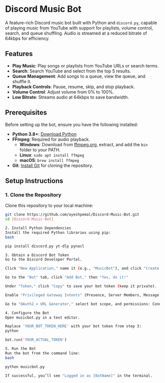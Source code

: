 # Discord Music Bot

A feature-rich Discord music bot built with Python and `discord.py`, capable of playing music from YouTube with support for playlists, volume control, search, and queue shuffling. Audio is streamed at a reduced bitrate of 64kbps for efficiency.

## Features
- **Play Music**: Play songs or playlists from YouTube URLs or search terms.
- **Search**: Search YouTube and select from the top 5 results.
- **Queue Management**: Add songs to a queue, view the queue, and shuffle it.
- **Playback Controls**: Pause, resume, skip, and stop playback.
- **Volume Control**: Adjust volume from 0% to 100%.
- **Low Bitrate**: Streams audio at 64kbps to save bandwidth.

## Prerequisites
Before setting up the bot, ensure you have the following installed:
- **Python 3.8+**: [Download Python](https://www.python.org/downloads/)
- **FFmpeg**: Required for audio playback.
  - **Windows**: Download from [ffmpeg.org](https://ffmpeg.org/download.html), extract, and add the `bin` folder to your PATH.
  - **Linux**: `sudo apt install ffmpeg`
  - **macOS**: `brew install ffmpeg`
- **Git**: [Install Git](https://git-scm.com/downloads) for cloning the repository.


## Setup Instructions

### 1. Clone the Repository
Clone this repository to your local machine:
```bash
git clone https://github.com/ayeshpemal/Discord-Music-Bot.git
cd [Discord-Music-Bot]

2. Install Python Dependencies
Install the required Python libraries using pip:
bash

pip install discord.py yt-dlp pynacl

3. Obtain a Discord Bot Token
Go to the Discord Developer Portal.

Click "New Application," name it (e.g., "MusicBot"), and click "Create."

Go to the "Bot" tab, click "Add Bot," then "Yes, do it!"

Under "Token," click "Copy" to save your bot token (keep it private).

Enable "Privileged Gateway Intents" (Presence, Server Members, Message Content).

Go to "OAuth2 > URL Generator," select bot scope, and permissions: Connect and Speak. Copy the URL, open it in a browser, and invite the bot to your server.

4. Configure the Bot
Open musicbot.py in a text editor.

Replace 'YOUR_BOT_TOKEN_HERE' with your bot token from step 3:
python

bot.run('YOUR_ACTUAL_TOKEN')

5. Run the Bot
Run the bot from the command line:
bash

python musicbot.py

If successful, you’ll see "Logged in as [BotName]" in the terminal.

